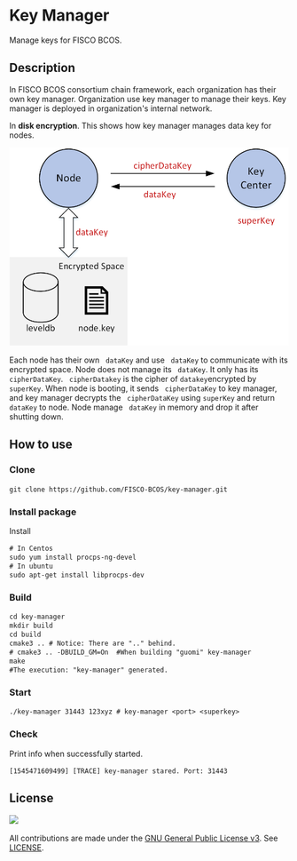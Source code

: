 # Key Manager

Manage keys for FISCO BCOS.

## Description

In FISCO BCOS consortium chain framework, each organization has their own key manager. Organization use key manager to manage their keys. Key manager is deployed in organization's internal network.  

In **disk encryption**. This shows how key manager manages data key for nodes. 

![](docs/imgs/framework.png)

Each node has their own ``` dataKey``` and use ``` dataKey``` to communicate with its encrypted space. Node does not manage its ``` dataKey```. It only has its ``` cipherDataKey```. ``` cipherDatakey``` is the cipher of ``` datakey ```encrypted by ``` superKey```.  When node is booting, it sends ``` cipherDataKey``` to key manager, and key manager decrypts the ``` cipherDataKey```  using ``` superKey ``` and return ``` dataKey``` to node. Node manage ``` dataKey``` in memory and drop it after shutting down.

## How to use

### Clone

``` shell
git clone https://github.com/FISCO-BCOS/key-manager.git
```

### Install package

Install

``` shell
# In Centos
sudo yum install procps-ng-devel
# In ubuntu
sudo apt-get install libprocps-dev
```

### Build

``` shell
cd key-manager
mkdir build
cd build
cmake3 .. # Notice: There are ".." behind. 
# cmake3 .. -DBUILD_GM=On  #When building "guomi" key-manager
make
#The execution: "key-manager" generated.
```

### Start

``` shell
./key-manager 31443 123xyz # key-manager <port> <superkey>
```

### Check

Print info when successfully started.

``` log
[1545471609499] [TRACE] key-manager stared. Port: 31443
```

## License

![](https://img.shields.io/github/license/FISCO-BCOS/key-manager.svg)

All contributions are made under the [GNU General Public License v3](https://www.gnu.org/licenses/gpl-3.0.en.html). See [LICENSE](LICENSE).
